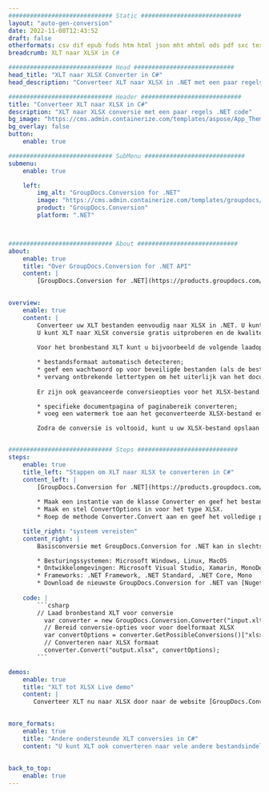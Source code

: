 ```yaml
---
############################# Static ############################
layout: "auto-gen-conversion"
date: 2022-11-08T12:43:52
draft: false
otherformats: csv dif epub fods htm html json mht mhtml ods pdf sxc tex tsv xlam xls xlsb xlsm xlsx xlt xltm xltx xml xps
breadcrumb: XLT naar XLSX in C#

############################# Head ############################
head_title: "XLT naar XLSX Converter in C#"
head_description: "Converteer XLT naar XLSX in .NET met een paar regels code. Gebruik de GroupDocs Document Conversion API om meer dan 160 bestandsformaten te converteren."

############################# Header ############################
title: "Converteer XLT naar XLSX in C#"
description: "XLT naar XLSX conversie met een paar regels .NET code"
bg_image: "https://cms.admin.containerize.com/templates/aspose/App_Themes/V3/images/bg/header1.png"
bg_overlay: false
button:
    enable: true

############################# SubMenu ############################
submenu:
    enable: true

    left:
        img_alt: "GroupDocs.Conversion for .NET"
        image: "https://cms.admin.containerize.com/templates/groupdocs/images/product-logos/90x90-noborder/groupdocs-conversion-net.png"
        product: "GroupDocs.Conversion"
        platform: ".NET"



############################# About ############################
about:
    enable: true
    title: "Over GroupDocs.Conversion for .NET API"
    content: |
        [GroupDocs.Conversion for .NET](https://products.groupdocs.com/conversion/net/) kan worden gebruikt om Microsoft Word, Excel, PowerPoint, PDF, Visio en andere formaten te converteren. GroupDocs.Conversion is een standalone API die geschikt is voor back-end en interne systemen waar hoge prestaties vereist zijn. Het is niet afhankelijk van software zoals Microsoft of Open Office.
    

overview:
    enable: true
    content: |
        Converteer uw XLT bestanden eenvoudig naar XLSX in .NET. U kunt slechts een paar C# coderegels gebruiken op elk platform naar keuze, zoals - Windows, Linux, macOS.
        U kunt XLT naar XLSX conversie gratis uitproberen en de kwaliteit van de conversieresultaten evalueren. Naast eenvoudige scenario's voor bestandsconversie kunt u meer geavanceerde opties proberen voor het laden van het bronbestand XLT en voor het opslaan van het XLSX-uitvoerresultaat. 
        
        Voor het bronbestand XLT kunt u bijvoorbeeld de volgende laadopties gebruiken:

        * bestandsformaat automatisch detecteren;
        * geef een wachtwoord op voor beveiligde bestanden (als de bestandsindeling dit ondersteunt);
        * vervang ontbrekende lettertypen om het uiterlijk van het document te behouden.
        
        Er zijn ook geavanceerde conversieopties voor het XLSX-bestand:

        * specifieke documentpagina of paginabereik converteren;
        * voeg een watermerk toe aan het geconverteerde XLSX-bestand en nog veel meer.

        Zodra de conversie is voltooid, kunt u uw XLSX-bestand opslaan in het lokale bestandspad of in opslag van derden, zoals FTP, Amazon S3, Google Drive, Dropbox enz. Let op: om XLT naar {{ te converteren) TO}} er is geen extra software nodig, zoals MS Office, Open Office, Adobe Acrobat Reader enz.


############################# Steps ############################
steps:
    enable: true
    title_left: "Stappen om XLT naar XLSX te converteren in C#"
    content_left: |
        [GroupDocs.Conversion for .NET](https://products.groupdocs.com/conversion/net/) maakt het gemakkelijk voor ontwikkelaars om een ​​XLT bestand naar XLSX te converteren met een paar regels code.
        
        * Maak een instantie van de klasse Converter en geef het bestand XLT het volledige pad
        * Maak en stel ConvertOptions in voor het type XLSX.
        * Roep de methode Converter.Convert aan en geef het volledige pad en formaat (XLSX) door als parameter

    title_right: "systeem vereisten"
    content_right: |
        Basisconversie met GroupDocs.Conversion for .NET kan in slechts een paar eenvoudige stappen worden gedaan. Onze API's worden ondersteund op alle belangrijke platforms en besturingssystemen. Voordat u de onderstaande code uitvoert, moet u ervoor zorgen dat de volgende vereisten op uw systeem zijn geïnstalleerd.

        * Besturingssystemen: Microsoft Windows, Linux, MacOS
        * Ontwikkelomgevingen: Microsoft Visual Studio, Xamarin, MonoDevelop
        * Frameworks: .NET Framework, .NET Standard, .NET Core, Mono
        * Download de nieuwste GroupDocs.Conversion for .NET van [Nuget](https://www.nuget.org/packages/groupdocs.conversion)
         
    code: |
        ```csharp    
        // Laad bronbestand XLT voor conversie
          var converter = new GroupDocs.Conversion.Converter("input.xlt");
          // Bereid conversie-opties voor voor doelformaat XLSX
          var convertOptions = converter.GetPossibleConversions()["xlsx"].ConvertOptions;
          // Converteren naar XLSX formaat
          converter.Convert("output.xlsx", convertOptions);
        ```

demos:
    enable: true
    title: "XLT tot XLSX Live demo"
    content: |
       Converteer XLT nu naar XLSX door naar de website [GroupDocs.Conversion App](https://products.groupdocs.app/conversion/family) te gaan. Online demo heeft de volgende voordelen:
          

more_formats:
    enable: true
    title: "Andere ondersteunde XLT conversies in C#"
    content: "U kunt XLT ook converteren naar vele andere bestandsindelingen. Zie de lijst hieronder."
       
       
back_to_top:
    enable: true
---
```

